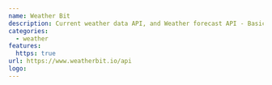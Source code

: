 ```yaml
---
name: Weather Bit
description: Current weather data API, and Weather forecast API - Basic access to the Weatherbit.io Weather API
categories:
  - weather
features:
  https: true
url: https://www.weatherbit.io/api
logo:
---
```

